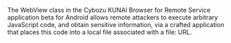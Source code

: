 The WebView class in the Cybozu KUNAI Browser for Remote Service application beta for Android allows remote attackers to execute arbitrary JavaScript code, and obtain sensitive information, via a crafted application that places this code into a local file associated with a file: URL.